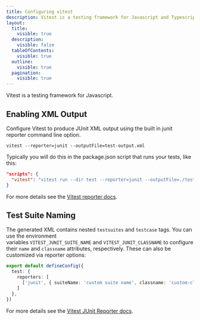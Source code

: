 ```yaml
---
title: Configuring vitest
description: Vitest is a testing framework for Javascript and Typescript applications
layout:
  title:
    visible: true
  description:
    visible: false
  tableOfContents:
    visible: true
  outline:
    visible: true
  pagination:
    visible: true
---
```


Vitest is a testing framework for Javascript.

## Enabling XML Output
Configure Vitest to produce JUnit XML output using the built in junit reporter command line option.

```shell
vitest --reporter=junit --outputFile=test-output.xml
```
Typically you will do this in the package.json script that runs your tests, like this:

```json
"scripts": {
  "vitest": "vitest run --dir test --reporter=junit --outputFile=./test-output.xml",
}
```
For more details see the [Vitest reporter docs](https://vitest.dev/guide/reporters).



## Test Suite Naming

The generated XML contains nested `testsuites` and `testcase` tags. You can use the environment variables `VITEST_JUNIT_SUITE_NAME` and `VITEST_JUNIT_CLASSNAME` to configure their `name` and `classname` attributes, respectively. These can also be customized via reporter options:

```typescript
export default defineConfig({
  test: {
    reporters: [
      ['junit', { suiteName: 'custom suite name', classname: 'custom-classname' }]
    ]
  },
})
```
For more details see the [Vitest JUnit Reporter docs](https://vitest.dev/guide/reporters#junit-reporter).







